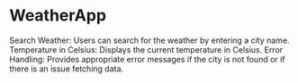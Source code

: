 # WeatherApp
Search Weather: Users can search for the weather by entering a city name. Temperature in Celsius: Displays the current temperature in Celsius. Error Handling: Provides appropriate error messages if the city is not found or if there is an issue fetching data.
